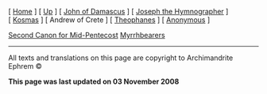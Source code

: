 \[ [Home](index.md) \] \[ [Up](canons.md) \] \[ [John of Damascus](john-dam.md) \] \[ [Joseph the Hymnographer](jo-hym.md) \] \[ [Kosmas](kosmas.md) \] \[ Andrew of Crete \] \[ [Theophanes](theophan.md) \] \[ [Anonymous](anonymou.md) \]

[Second Canon for Mid-Pentecost](midpent2.md)
[Myrrhbearers](myrrhcan.md)

------------------------------------------------------------------------

All texts and translations on this page are copyright to
Archimandrite Ephrem ©

**This page was last updated on 03 November 2008**
